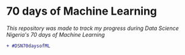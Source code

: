 # 70 days of Machine Learning
_This repository was made to track my progress during Data Science Nigeria's 70 days of Machine Learning_
```diff
+ #DSN70daysofML
```
